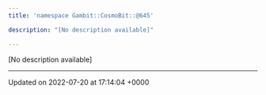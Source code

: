 ```yaml
---
title: 'namespace Gambit::CosmoBit::@645'

description: "[No description available]"

---
```







[No description available]






-------------------------------

Updated on 2022-07-20 at 17:14:04 +0000